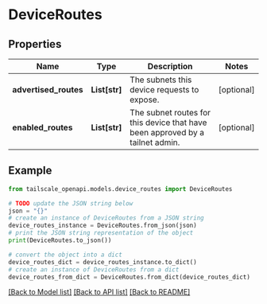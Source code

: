 # DeviceRoutes


## Properties

Name | Type | Description | Notes
------------ | ------------- | ------------- | -------------
**advertised_routes** | **List[str]** | The subnets this device requests to expose.  | [optional] 
**enabled_routes** | **List[str]** | The subnet routes for this device that have been approved by a tailnet admin.  | [optional] 

## Example

```python
from tailscale_openapi.models.device_routes import DeviceRoutes

# TODO update the JSON string below
json = "{}"
# create an instance of DeviceRoutes from a JSON string
device_routes_instance = DeviceRoutes.from_json(json)
# print the JSON string representation of the object
print(DeviceRoutes.to_json())

# convert the object into a dict
device_routes_dict = device_routes_instance.to_dict()
# create an instance of DeviceRoutes from a dict
device_routes_from_dict = DeviceRoutes.from_dict(device_routes_dict)
```
[[Back to Model list]](../README.md#documentation-for-models) [[Back to API list]](../README.md#documentation-for-api-endpoints) [[Back to README]](../README.md)


